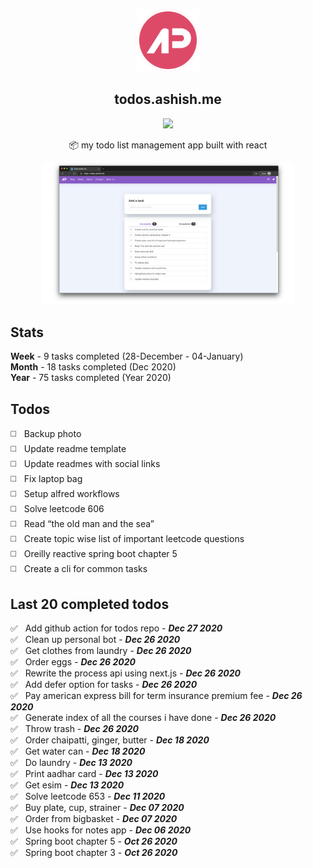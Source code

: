 <p align="center">
  <img src="https://raw.githubusercontent.com/ashishdotme/assets/master/logo.png" alt="drawing" width="100"/>
</p>

<h2 align="center">todos.ashish.me</h2>

<p align="center">
<a href="https://img.shields.io/github/last-commit/ashishdotme/todos.ashish.me?style=for-the-badge"><img src="https://img.shields.io/github/last-commit/ashishdotme/todos.ashish.me?style=for-the-badge"></a>
</p>

<p align="center">📦 my todo list management app built with react </p>

<div style='margin:0 auto;width:80%;'>
  <img src="./assets/todos.png" alt="drawing"/>
</div>

## Stats

<!-- week starts --><b>Week</b> - 9 tasks completed (28-December - 04-January)<br><!-- week ends -->
<!-- month starts --><b>Month</b> - 18 tasks completed (Dec 2020)<br><!-- month ends -->
<!-- year starts --><b>Year</b> - 75 tasks completed (Year 2020)<!-- year ends -->

## Todos

<!-- todos starts -->
◻️  &nbsp; Backup photo<br>◻️  &nbsp; Update readme template<br>◻️  &nbsp; Update readmes with social links<br>◻️  &nbsp; Fix laptop bag<br>◻️  &nbsp; Setup alfred workflows<br>◻️  &nbsp; Solve leetcode 606<br>◻️  &nbsp; Read “the old man and the sea”<br>◻️  &nbsp; Create topic wise list of important leetcode questions<br>◻️  &nbsp; Oreilly reactive spring boot chapter 5<br>◻️  &nbsp; Create a cli for common tasks
<!-- todos ends -->

## Last 20 completed todos

<!-- completed starts -->
✅  &nbsp; Add github action for todos repo - **_Dec 27 2020_**<br>✅  &nbsp; Clean up personal bot - **_Dec 26 2020_**<br>✅  &nbsp; Get clothes from laundry - **_Dec 26 2020_**<br>✅  &nbsp; Order eggs - **_Dec 26 2020_**<br>✅  &nbsp; Rewrite the process api using next.js - **_Dec 26 2020_**<br>✅  &nbsp; Add defer option for tasks - **_Dec 26 2020_**<br>✅  &nbsp; Pay american express bill for term insurance premium fee - **_Dec 26 2020_**<br>✅  &nbsp; Generate index of all the courses i have done - **_Dec 26 2020_**<br>✅  &nbsp; Throw trash - **_Dec 26 2020_**<br>✅  &nbsp; Order chaipatti, ginger, butter - **_Dec 18 2020_**<br>✅  &nbsp; Get water can - **_Dec 18 2020_**<br>✅  &nbsp; Do laundry - **_Dec 13 2020_**<br>✅  &nbsp; Print aadhar card - **_Dec 13 2020_**<br>✅  &nbsp; Get esim - **_Dec 13 2020_**<br>✅  &nbsp; Solve leetcode 653 - **_Dec 11 2020_**<br>✅  &nbsp; Buy plate, cup, strainer - **_Dec 07 2020_**<br>✅  &nbsp; Order from bigbasket - **_Dec 07 2020_**<br>✅  &nbsp; Use hooks for notes app - **_Dec 06 2020_**<br>✅  &nbsp; Spring boot chapter 5 - **_Oct 26 2020_**<br>✅  &nbsp; Spring boot chapter 3 - **_Oct 26 2020_**
<!-- completed ends -->
